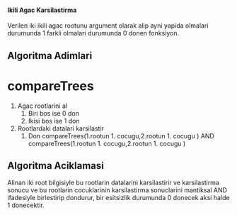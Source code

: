 #### Ikili Agac Karsilastirma

Verilen iki ikili agac rootunu argument olarak alip
ayni yapida olmalari durumunda 1
farkli olmalari durumunda 0 donen fonksiyon.

## Algoritma Adimlari

# compareTrees

1. Agac rootlarini al
   1. Biri bos ise 0 don
   2. Ikisi bos ise 1 don
2. Rootlardaki datalari karsilastir
   1. Don compareTrees(1.rootun 1. cocugu,2.rootun 1. cocugu ) AND compareTrees(1.rootun 1. cocugu,2.rootun 1. cocugu )

## Algoritma Aciklamasi

Alinan iki root bilgisiyle bu rootlarin datalarini karsilastirir
ve karsilastirma sonucu ve bu rootlarin cocuklarinin karsilastirma sonuclarini
mantiksal AND ifadesiyle birlestirip dondurur, bir esitsizlik durumunda 0 donecek aksi halde
1 donecektir.

